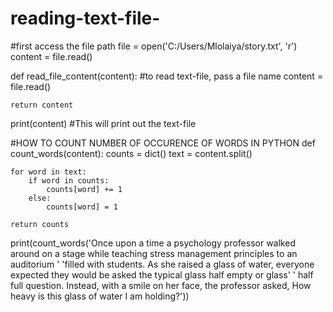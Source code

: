 # reading-text-file-


#first access the file path
file = open('C:/Users/Mlolaiya/story.txt', 'r')
content = file.read()


def read_file_content(content):
#to read text-file, pass a file name
   content = file.read()

    return content

print(content) #This will print out the text-file

#HOW TO COUNT NUMBER OF OCCURENCE OF WORDS IN PYTHON
def count_words(content):
    counts = dict()
    text = content.split()

    for word in text:
        if word in counts:
            counts[word] += 1
        else:
            counts[word] = 1

    return counts

print(count_words('Once upon a time a psychology professor walked around on a stage while teaching stress management principles to an auditorium '
                  'filled with students. As she raised a glass of water, everyone expected they would be asked the typical glass half empty or glass'
                  ' half full question. Instead, with a smile on her face, the professor asked, How heavy is this glass of water I am holding?'))
